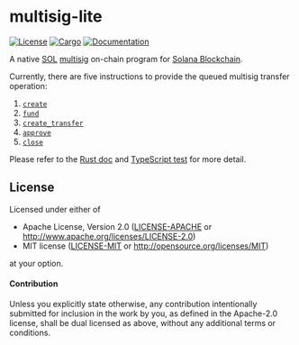 # multisig-lite

[![License](https://img.shields.io/badge/license-Apache--2.0_OR_MIT-blue.svg)](
https://github.com/keithnoguchi/multisig-lite)
[![Cargo](https://img.shields.io/crates/v/multisig-lite.svg)](
https://crates.io/crates/multisig-lite)
[![Documentation](https://docs.rs/multisig-lite/badge.svg)](
https://docs.rs/multisig-lite)

[sol]: https://en.wikipedia.org/wiki/Solana_(blockchain_platform)
[multisig]: https://en.wikipedia.org/wiki/Cryptocurrency_wallet#Multisignature_wallet
[solana blockchain]: https://solana.com
[rust doc]: https://docs.rs/multisig-lite
[typescript test]: ../../../tests/multisig-lite.ts

A native [SOL] [multisig] on-chain program for [Solana Blockchain].

Currently, there are five instructions to provide the queued multisig transfer operation:

1. [`create`](https://docs.rs/multisig-lite/latest/multisig_lite/multisig_lite/fn.create.html)
2. [`fund`](https://docs.rs/multisig-lite/latest/multisig_lite/multisig_lite/fn.fund.html)
3. [`create_transfer`](https://docs.rs/multisig-lite/latest/multisig_lite/multisig_lite/fn.create_transfer.html)
4. [`approve`](https://docs.rs/multisig-lite/latest/multisig_lite/multisig_lite/fn.approve.html)
5. [`close`](https://docs.rs/multisig-lite/latest/multisig_lite/multisig_lite/fn.close.html)

Please refer to the [Rust doc] and [TypeScript test] for more detail.

## License

Licensed under either of

 * Apache License, Version 2.0 ([LICENSE-APACHE](LICENSE-APACHE) or http://www.apache.org/licenses/LICENSE-2.0)
 * MIT license ([LICENSE-MIT](LICENSE-MIT) or http://opensource.org/licenses/MIT)

at your option.

#### Contribution

Unless you explicitly state otherwise, any contribution intentionally submitted
for inclusion in the work by you, as defined in the Apache-2.0 license, shall be
dual licensed as above, without any additional terms or conditions.
